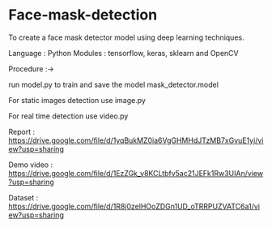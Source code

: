 # Face-mask-detection

To create a face mask detector model using deep learning techniques.


Language : Python 
Modules : tensorflow, keras, sklearn and OpenCV


Procedure :->

run  model.py to train and save the model mask_detector.model  

For static images detection use image.py 

For real time detection use video.py


Report : https://drive.google.com/file/d/1yqBukMZ0ia6VgGHMHdJTzMB7xGvuE1yj/view?usp=sharing

Demo video : https://drive.google.com/file/d/1EzZGk_v8KCLtbfv5ac21JEFk1Rw3UIAn/view?usp=sharing

Dataset : https://drive.google.com/file/d/1R8j0zelHOoZDGn1UD_oTRRPUZVATC6a1/view?usp=sharing
